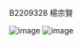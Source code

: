 B2209328 楊宗賢


![image](https://github.com/eric2054/final_project/assets/90565230/cd8d951c-54b1-4116-8d0c-00eb89e51ccc)
![image](https://github.com/eric2054/final_project/assets/90565230/20d70eba-76bf-4f38-a119-2298f0363633)
